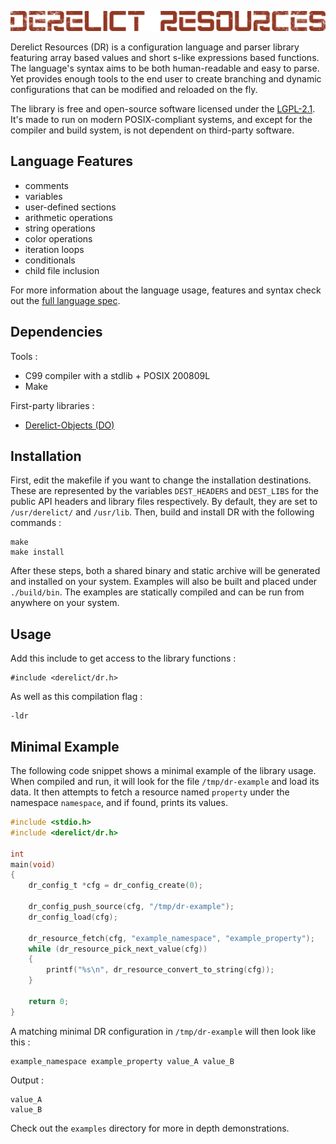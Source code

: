 ![Derelict Resources banner](./extras/banner.png)

Derelict Resources (DR) is a configuration language and parser library featuring array based values and short s-like expressions based functions. The language's syntax aims to be both human-readable and easy to parse. Yet provides enough tools to the end user to create branching and dynamic configurations that can be modified and reloaded on the fly.

The library is free and open-source software licensed under the [LGPL-2.1](https://www.gnu.org/licenses/old-licenses/lgpl-2.1.html). It's made to run on modern POSIX-compliant systems, and except for the compiler and build system, is not dependent on third-party software.

Language Features
-----------------

- comments
- variables
- user-defined sections
- arithmetic operations
- string operations
- color operations
- iteration loops
- conditionals
- child file inclusion

For more information about the language usage, features and syntax check out the [full language spec](./doc/spec.md).

Dependencies
------------

Tools :

- C99 compiler with a stdlib + POSIX 200809L
- Make

First-party libraries :

- [Derelict-Objects (DO)](https://codeberg.org/fraawlen/derelict-objects)

Installation
------------

First, edit the makefile if you want to change the installation destinations. These are represented by the variables `DEST_HEADERS` and `DEST_LIBS` for the public API headers and library files respectively. By default, they are set to `/usr/derelict/` and `/usr/lib`.
Then, build and install DR with the following commands :

```
make
make install
```

After these steps, both a shared binary and static archive will be generated and installed on your system. Examples will also be built and placed under `./build/bin`. The examples are statically compiled and can be run from anywhere on your system.

Usage
-----

Add this include to get access to the library functions :

```
#include <derelict/dr.h>
```

As well as this compilation flag :

```
-ldr
```

Minimal Example
-------

The following code snippet shows a minimal example of the library usage. When compiled and run, it will look for the file `/tmp/dr-example` and load its data. It then attempts to fetch a resource named `property` under the namespace `namespace`, and if found, prints its values.

```c
#include <stdio.h>
#include <derelict/dr.h>

int
main(void)
{
	dr_config_t *cfg = dr_config_create(0);

	dr_config_push_source(cfg, "/tmp/dr-example");
	dr_config_load(cfg);

	dr_resource_fetch(cfg, "example_namespace", "example_property");
	while (dr_resource_pick_next_value(cfg))
	{
		printf("%s\n", dr_resource_convert_to_string(cfg));
	}

	return 0;
}
```

A matching minimal DR configuration in `/tmp/dr-example` will then look like this :

```
example_namespace example_property value_A value_B
```

Output :

```
value_A
value_B
```

Check out the `examples` directory for more in depth demonstrations.
